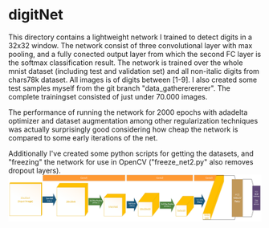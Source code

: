 # digitNet 
This directory contains a lightweight network I trained to detect digits in a 32x32 window. 
The network consist of three convolutional layer with max pooling, and a fully conected output layer from which the second FC layer is the softmax classification result. 
The network is trained over the whole mnist dataset (including test and validation set) and all non-italic digits from chars78k dataset. All images is of digits between [1-9]. I also created some test samples myself from the git branch "data\_gathererererer". The complete trainingset consisted of just under 70.000 images. 

The performance of running the network for 2000 epochs with adadelta optimizer and dataset
augmentation among other regularization techniques was actually surprisingly good considering how cheap the network is compared to some early iterations of the net.

Additionally I've created some python scripts for getting the datasets, and "freezing" the network for use in OpenCV ("freeze\_net2.py" also removes dropout layers).
![digitNet](../../doc/img/conv-net.png "digitNet")
